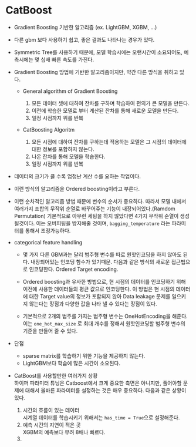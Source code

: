 # CatBoost

- Gradient Boosting 기반한 알고리즘 (ex. LightGBM, XGBM, ...)
- 다른 gbm 보다 사용하기 쉽고, 좋은 결과도 나타나는 경우가 있다.
- Symmetric Tree를 사용하기 때문에, 모델 학습시에는 오랜시간이 소요되어도, 예측시에는 몇 십배 빠른 속도를 가진다.


- Gradient Boosting 방법에 기반한 알고리즘이지만, 약간 다른 방식을 취하고 있다.
    - General algorithm of Gradient Boosting
        1. 모든 데이터 셋에 대하여 잔차를 구하며 학습하여 편의가 큰 모델을 만든다.
        2. 이전에 학습한 모델로 부터 계산된 잔차를 통해 새로운 모델을 만든다.
        3. 일정 시점까지 위를 반복
        
    - CatBoosting Algoritm
        1. 모든 시점에 대하여 잔차를 구하는데 적용하는 모델은 그 시점의 데이터에 대한 정보를 포함하지 않는다. 
        2. 나온 잔차를 통해 모델을 학습한다.
        3. 일정 시점까지 위를 반복
        
- 데이터의 크기가 클 수록 엄청난 계산 수를 요하는 작업이다.
- 이런 방식의 알고리즘을 Ordered boosting이라고 부른다.
- 이런 순차적인 알고리즘 방법 때문에 변수의 순서가 중요하다. 따라서 모델 내에서 여러가지 조합의 무작위 순열로 바꾸어주는 기능이 내장되어있다.(Ramdom Permutation) 기본적으로 아무런 세팅을 하지 않았다면 4가지 무작위 순열이 생성될것이다. 이는 오버피팅을 방지해줄 것이며, ```bagging_temperature``` 라는 파라미터를 통해서 조정가능하다. 

- categorical feature handling
    - 몇 가지 다른 GBM과는 달리 범주형 변수를 따로 원핫인코딩을 하지 않아도 된다. 내장되어있는 인코딩 함수가 있기때문. 다음과 같은 방식의 새로운 접근법으로 인코딩한다. Ordered Target encoding.
    - Ordered boosting과 유사한 방법으로, 현 시점의 데이터를 인코딩하기 위해 이전에 사용한 데이터들의 평균 값으로 인코딩한다. 이 방법은 현 시점의 데이터에 대한 Target value의 정보가 포함되지 않아 Data leakage 문제를 일으키지 않는다는 장점과 다양한 값을 나타 낼 수 있다는 장점이 있다.
    
    - 기본적으로 2개의 범주를 가지는 범주형 변수는 OneHotEncoding을 해준다. 이는 ```one_hot_max_size``` 로 최대 개수를 정해서 원핫인코딩할 범주형 변수의 기준을 만들어 줄 수 있다.
    
    
- 단점
    - sparse matrix를 학습하기 위한 기능을 제공하지 않는다.
    - LightGBM보다 학습에 많은 시간이 소요된다.
    
    
- CatBoost를 사용할만한 여러가지 상황  
    하이퍼 파라미터 튜닝은 Catboost에서 크게 중요한 측면은 아니지만, 풀어야할 문제에 대해서 올바른 파라미터를 설정하는 것은 매우 중요하다. 다음과 같은 상황이 있다.
    1. 시간의 흐름이 있는 데이터  
        시계열 데이터를 학습시키기 위해서는 ```has_time = True```으로 설정해준다.
    2. 예측 시간의 지연이 적은 곳  
        XGBM의 예측보다 무려 8배나 빠르다.
    3. 